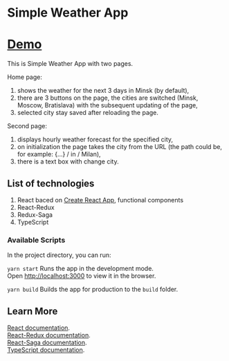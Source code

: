 # Simple Weather App

# [Demo](https://weather-app-c1390d.netlify.app/)

This is Simple Weather App with two pages.

Home page:

1. shows the weather for the next 3 days in Minsk (by default),
2. there are 3 buttons on the page, the cities are switched (Minsk, Moscow, Bratislava)
   with the subsequent updating of the page,
3. selected city stay saved after reloading the page.

Second page:

1. displays hourly weather forecast for the specified city,
2. on initialization the page takes the city from the URL
   (the path could be, for example: {...} / in / Milan),
3. there is a text box with change city.

## List of technologies

1. React baced on [Create React App](https://github.com/facebook/create-react-app), functional components
2. React-Redux
3. Redux-Saga
4. TypeScript

### Available Scripts

In the project directory, you can run:

`yarn start`
Runs the app in the development mode.\
Open [http://localhost:3000](http://localhost:3000) to view it in the browser.

`yarn build`
Builds the app for production to the `build` folder.

## Learn More

[React documentation](https://reactjs.org/).\
[React-Redux documentation](https://react-redux.js.org/).\
[React-Saga documentation](https://redux-saga.js.org/).\
[TypeScript documentation](https://www.typescriptlang.org/docs/).
